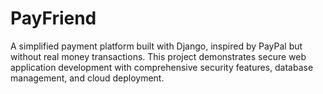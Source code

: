 # PayFriend
A simplified payment platform built with Django, inspired by PayPal but without real money transactions. This project demonstrates secure web application development with comprehensive security features, database management, and cloud deployment.
